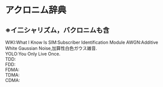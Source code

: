 # アクロニム辞典
## ※イ二シャリズム，バクロニムも含
WIKI:What I Know Is
SIM:Subscriber Identification Module
AWGN:Additive White Gaussian Noise,加算性白色ガウス雑音.  
YOLO:You Only Live Once.  
TDD:  
FDD:  
FDMA:  
TDMA:  
CDMA:  
